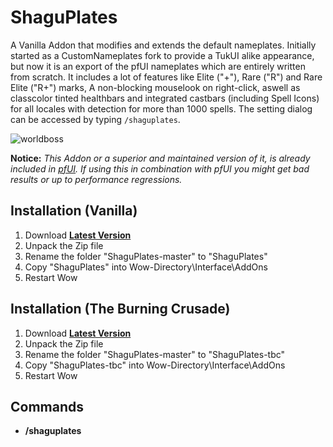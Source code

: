 # ShaguPlates

A Vanilla Addon that modifies and extends the default nameplates. Initially started as a CustomNameplates fork to provide a TukUI alike appearance, but now it is an export of the pfUI nameplates which are entirely written from scratch. It includes a lot of features like Elite ("+"), Rare ("R") and Rare Elite ("R+") marks, A non-blocking mouselook on right-click, aswell as classcolor tinted healthbars and integrated castbars (including Spell Icons) for all locales with detection for more than 1000 spells. The setting dialog can be accessed by typing `/shaguplates`.

![worldboss](https://raw.githubusercontent.com/shagu/ShaguAddons/master/_img/ShaguPlates/worldboss.jpg)

**Notice:**
*This Addon or a superior and maintained version of it, is already included in [pfUI](https://github.com/shagu.pfUI). If using this in combination with pfUI you might get bad results or up to performance regressions.*

## Installation (Vanilla)
1. Download **[Latest Version](https://github.com/shagu/ShaguPlates/archive/master.zip)**
2. Unpack the Zip file
3. Rename the folder "ShaguPlates-master" to "ShaguPlates"
4. Copy "ShaguPlates" into Wow-Directory\Interface\AddOns
5. Restart Wow

## Installation (The Burning Crusade)
1. Download **[Latest Version](https://github.com/shagu/ShaguPlates/archive/master.zip)**
2. Unpack the Zip file
3. Rename the folder "ShaguPlates-master" to "ShaguPlates-tbc"
4. Copy "ShaguPlates-tbc" into Wow-Directory\Interface\AddOns
5. Restart Wow

## Commands

* **/shaguplates**
